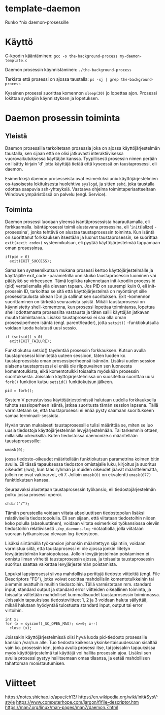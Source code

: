 # template-daemon
Runko *nix daemon-prosessille

# Käyttö
C-koodin kääntäminen:
```gcc -o the-background-process my-daemon-template.c```

Daemon prosessin käynnistäminen:
```./the-background-process```

Tarkista että prosessi on ajossa taustalla:
```ps -xj | grep the-background-process```

Kyseinen prosessi suorittaa komennon `sleep(20)` jo lopettaa ajon. Prosessi lokittaa syslogiin käynnistyksen ja lopetuksen.

# Daemon prosessin toiminta
## Yleistä
Daemon prosessilla tarkoitetaan prosessia joka on ajossa käyttöjärjestelmän taustalla, sen sijaan että se olisi jatkuvasti interaktiivisessa vuorovaikutuksessa käyttäjän kanssa. Tyypillisesti prosessin nimen perään on lisätty kirjain 'd' jotta käyttäjä tietää että kyseessä on taustaprosessi, eli daemon.

Esimerkkejä daemon prosesseista ovat esimerkiksi unix käyttöjärjestelmien os-tasoisesta lokituksesta huolehtiva `syslogd`, ja sitten `sshd`, joka taustalla odottaa saapuvia ssh-yhteyksiä. Vastaava ohjelma toimintaperiaatteeltaan Windows ympäristössä on palvelu (engl. Service).

## Toiminta
Daemon prosessi luodaan yleensä isäntäprosessista haarauttamalla, eli forkkaamalla. Isäntäprosessi toimii alustavana prosessina, eli '`init`(ialize) -prosessina', jonka tehtävä on alustaa taustaprosessin toiminta. Kun isäntä on suorittanut forkkauksen itsestään ja luonut taustaprosessin, se suorittaa `exit(<exit_code>)` systeemikutsun, eli pyytää käyttöjärjestelmää tappamaan oman prosessinsa.
```
if(pid > 0)
  exit(EXIT_SUCCESS);
```
Samaisen systeemikutsun mukana prosessi kertoo käyttöjärjestelmälle ja käyttäjälle exit_code -parametrilla onnistuiko taustaprosessin luominen vai päätyikö se virheeseen. Tämä logiikka rakennetaan init-koodiin process id (pid) vertailemalla yllä olevaan tapaan. Jos PID on suurempi kuin 0, eli init-prossein ID, tarkoittaa se sitä että käyttöjärjestelmä on myöntänyt sille prosessitaulusta oikean ID:n ja sallinut sen suorituksen. Exit -komennon suorittaminen on tärkeää seuraavista syistä. Mikäli taustaprosessi on käynnistetty shell-komentona, kun prosessi lopettaa toimintansa, lopettaa shell odottamasta prosessilta vastausta ja täten sallii käyttäjän jatkavan muuta toimintaansa. Lisäksi taustaprosessi ei saa olla oman prosessiperheen isäntä (engl. parent/leader), jotta `setsit()` -funktiokutsulla voidaan luoda halutusti uusi sessio.
```
if (setsid() < 0)
  exit(EXIT_FAILURE);
```
Funktiokutsu setsid() täydentää prosessin forkkauksen. Kutsun avulla taustaprosessi kiinnitetää uuteen sessioon, täten luoden ko. taustaproessista oman prosessiperheensä isännän. Lisäksi uuden session alaisena taustaprosessi ei enää ole riippuvainen sen luoneesta komentotulkista, eikä komentotulkki toisaalta myöskään prosessin suorituksesta. Joissakin käyttöjärjestelmissä on suositeltua suorittaa uusi `fork()` funktion kutsu `setsid()` funktiokutsun jälkeen.

```pid = fork();```

System V perustuvissa käyttöjärjestelmissä halutaan uudella forkkauksella tuhota sessioperheen isäntä, jatkaa suoritusta tämän session lapsena. Tällä varmistetaan se, että taustaprosessi ei enää pysty saamaan suoritukseen samaa terminaali-sessiota.

Hyvän tavan mukaisesti taustaprosessille tulisi määrittää se, miten se luo uusia tiedostoja käyttöjärjestelmän levyjärjestelmään. Tai tarkemmin ottaen, millaisilla oikeuksilla. Kuten tiedostossa daemonize.c määritellään taustaprosessille:

```umask(0);```

jossa tiedosto-oikeudet määritellään funktiokutsun parametrina kolmen bitin avulla. Eli tässä tapauksessa tiedoston omistajalle luku, kirjoitus ja suoritus oikeudet (rwx), kun taas ryhmän ja muiden oikeudet jäävät määrittelemättä, jolloin ne ovat vakioarvot, eli 7. Jolloin `umask(0)` on ekvalentti `umask(077)` funktiokutsun kanssa.

Seuraavaksi alustetaan taustaprosessin työkansio, eli tiedostojärjestelmän polku jossa prosessi operoi.

```chdir("/");```

Tämän perusteella voidaan viitata absoluuttisen tiedostopolun lisäksi relatiivisella tiedostopolulla. Eli sen sijaan, että viitataan tiedostoihin niiden koko polulla (absoluuttinen), voidaan viitata esimerkiksi työkansiossa oleviin tiedostoihin relatiivisesti `./my_daemons.log` -notaatiolla, jolla viitataan suoraan työkansiossa olevaan log-tiedostoon.

Lisäksi siirtämällä työkansion johonkin määritettyyn sijaintiin, voidaan varmistua siitä, että taustaprosessi ei ole ajossa jonkin liitetyn levyjärjestelmän kansiopolussa. Jolloin levyjärjestelmän poistaminen ei onnistu ilman virheitä taustaprosessin ajossa, ja toisaalta taustaprosessin suoritus saattaa vaikettaa levyjärjestelmän poistamista.

Lopuksi lapsiprosessi siivoa mahdollisia perittyjä tiedosto viitteittä (engl. File Descriptors "FD"), jotka voivat osoittaa mahdollisiin komentotulkkeihin tai aiemmin avattuihin muihin tiedostoihin. Tällä varmistetaan mm. standard input, standard output ja standard error viitteiden oikeallinen toiminta, ja toisaalta vältetään mahdolliset kummallisuudet taustaprosessin toiminnassa. Joissakin tapauksissa tiedostoviitteet 1, 2 ja 3 voidaan haluta säilyttää, mikäli halutaan hyödyntää tulostusta standard input, output tai error virtoihin.
```
int x;
for (x = sysconf(_SC_OPEN_MAX); x>=0; x--)
  close (x);
```
Joissakin käyttöjärjestelmissä olisi hyvä luoda pid-tiedosto prosessille kansion /var/run alle. Tuo tiedosto kaikessa yksinkertaisuudessaan sisältää vain ko. prosessin id:n, jonka avulla prosessi itse, tai joissakin  tapauksissa myös käyttöjärjestelmä tai käyttäjä voi hallita prosessin ajoa. Lisäksi sen avulla prosessi pystyy hallitsemaan omaa tilaansa, ja estää mahdollisen tahattoman monistautumisen.

#  Viitteet
https://notes.shichao.io/apue/ch13/
https://en.wikipedia.org/wiki/Init#SysV-style
https://www.computerhope.com/jargon/f/file-descriptor.htm
https://man7.org/linux/man-pages/man7/daemon.7.html
